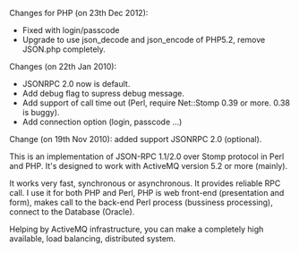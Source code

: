 Changes for PHP (on 23th Dec 2012):
  * Fixed with login/passcode
  * Upgrade to use json\_decode and json\_encode of PHP5.2, remove JSON.php completely.

Changes (on 22th Jan 2010):
  * JSONRPC 2.0 now is default.
  * Add debug flag to supress debug message.
  * Add support of call time out (Perl, require Net::Stomp 0.39 or more. 0.38 is buggy).
  * Add connection option (login, passcode ...)

Change (on 19th Nov 2010): added support JSONRPC 2.0 (optional).

This is an implementation of JSON-RPC 1.1/2.0 over Stomp protocol in Perl and PHP. It's designed to work with ActiveMQ version 5.2 or more (mainly).

It works very fast, synchronous or asynchronous. It provides reliable RPC call. I use it for both PHP and Perl, PHP is web front-end (presentation and form), makes call to the back-end Perl process (bussiness processing), connect to the Database (Oracle).

Helping by ActiveMQ infrastructure, you can make a completely high available, load balancing, distributed system.